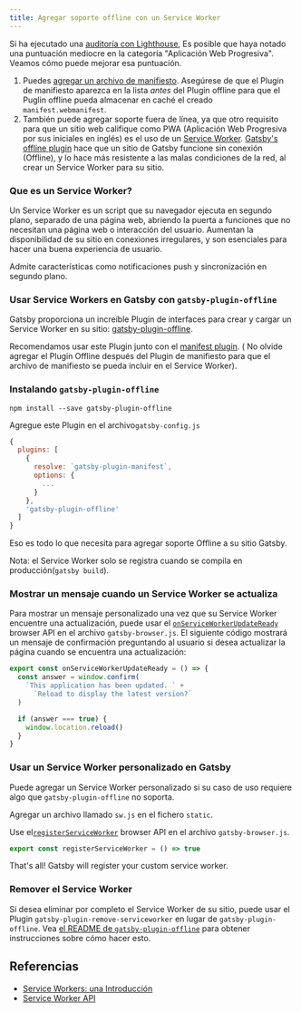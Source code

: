 ```yaml
---
title: Agregar soporte offline con un Service Worker
---
```


Si ha ejecutado una  [auditoría con Lighthouse](/docs/audit-with-lighthouse/), Es posible que haya notado una puntuación mediocre en la categoría "Aplicación Web Progresiva". Veamos cómo puede mejorar esa puntuación.

1.  Puedes [agregar un archivo de manifiesto](/docs/add-a-manifest-file/). Asegúrese de que el Plugin de manifiesto aparezca en la lista _antes_ del Plugin offline para que el Puglin offline pueda almacenar en caché el creado `manifest.webmanifest`.
2.  También puede agregar soporte fuera de línea, ya que otro requisito para que un sitio web califique como PWA (Aplicación Web Progresiva por sus iniciales en inglés) es el uso de un [Service Worker](https://developer.mozilla.org/en-US/docs/Web/API/Service_Worker_API). [Gatsby's offline plugin](/packages/gatsby-plugin-offline/) hace que un sitio de Gatsby funcione sin conexión (Offline), y lo hace más resistente a las malas condiciones de la red, al crear un Service Worker para su sitio.

### Que es un Service Worker?

Un Service Worker es un script que su navegador ejecuta en segundo plano, separado de una página web, abriendo la puerta a funciones que no necesitan una página web o interacción del usuario. Aumentan la disponibilidad de su sitio en conexiones irregulares, y son esenciales para hacer una buena experiencia de usuario.

Admite características como notificaciones push y sincronización en segundo plano.

### Usar Service Workers en Gatsby con `gatsby-plugin-offline`

Gatsby proporciona un increíble Plugin de interfaces para crear y cargar un Service Worker en su sitio: [gatsby-plugin-offline](https://www.npmjs.com/package/gatsby-plugin-offline).

Recomendamos usar este Plugin junto con el [manifest plugin](https://www.npmjs.com/package/gatsby-plugin-manifest). ( No olvide agregar el Plugin Offline después del Plugin de manifiesto para que el archivo de manifiesto se pueda incluir en el Service Worker).

### Instalando `gatsby-plugin-offline`

`npm install --save gatsby-plugin-offline`

Agregue este Plugin en el archivo`gatsby-config.js`

```javascript:title=gatsby-config.js
{
  plugins: [
    {
      resolve: `gatsby-plugin-manifest`,
      options: {
        ...
      }
    },
    'gatsby-plugin-offline'
  ]
}
```

Eso es todo lo que necesita para agregar soporte Offline a su sitio Gatsby.

Nota: el Service Worker solo se registra cuando se compila en producción(`gatsby build`).

### Mostrar un mensaje cuando un Service Worker se actualiza

Para mostrar un mensaje personalizado una vez que su Service Worker encuentre una actualización, puede usar el [`onServiceWorkerUpdateReady`](/docs/browser-apis/#onServiceWorkerUpdateReady) browser API en el archivo `gatsby-browser.js`. El siguiente código mostrará un mensaje de confirmación preguntando al usuario si desea actualizar la página cuando se encuentra una actualización:

```javascript:title=gatsby-browser.js
export const onServiceWorkerUpdateReady = () => {
  const answer = window.confirm(
    `This application has been updated. ` +
      `Reload to display the latest version?`
  )

  if (answer === true) {
    window.location.reload()
  }
}
```

### Usar un Service Worker personalizado en Gatsby

Puede agregar un Service Worker personalizado si su caso de uso requiere algo que `gatsby-plugin-offline` no soporta.

Agregar un archivo llamado `sw.js` en el fichero `static`.

Use el[`registerServiceWorker`](/docs/browser-apis/#registerServiceWorker) browser API en el archivo `gatsby-browser.js`.

```javascript:title=gatsby-browser.js
export const registerServiceWorker = () => true
```

That's all! Gatsby will register your custom service worker.

### Remover el Service Worker

Si desea eliminar por completo el Service Worker de su sitio, puede usar el Plugin `gatsby-plugin-remove-serviceworker` en lugar de `gatsby-plugin-offline`. Vea [el README de `gatsby-plugin-offline`](/packages/gatsby-plugin-offline/#remove) para obtener instrucciones sobre cómo hacer esto.

## Referencias

- [Service Workers: una Introducción](https://developers.google.com/web/fundamentals/primers/service-workers/)
- [Service Worker API](https://developer.mozilla.org/en-US/docs/Web/API/Service_Worker_API)
